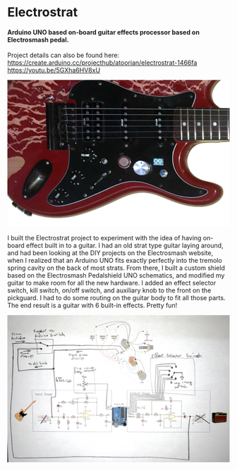 # Electrostrat
#### Arduino UNO based on-board guitar effects processor based on Electrosmash pedal.

Project details can also be found here:
https://create.arduino.cc/projecthub/atoorian/electrostrat-1466fa
https://youtu.be/5GXha6HV8xU

![Image description](./controls.jpg)

I built the Electrostrat project to experiment with the idea of having on-board effect built in to a guitar. I had an old strat type guitar laying around, and had been looking at the DIY projects on the Electrosmash website, when I realized that an Arduino UNO fits exactly perfectly into the tremolo spring cavity on the back of most strats. From there, I built a custom shield based on the Electrosmash Pedalshield UNO schematics, and modified my guitar to make room for all the new hardware. I added an effect selector switch, kill switch, on/off switch, and auxiliary knob to the front on the pickguard. I had to do some routing on the guitar body to fit all those parts. The end result is a guitar with 6 built-in effects. Pretty fun!

![Image description](./schematic.JPG)
